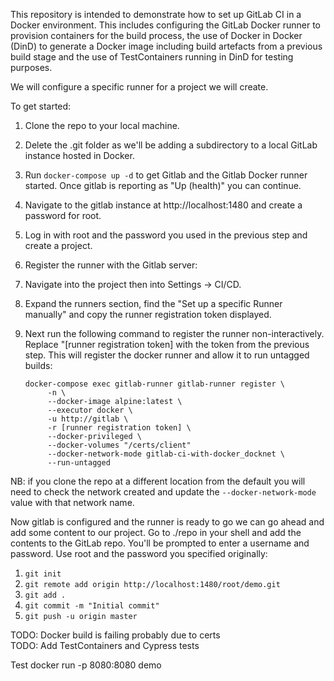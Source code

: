 This repository is intended to demonstrate how to set up GitLab CI in a Docker environment. This includes configuring the GitLab Docker runner to provision containers for the build process, the use of Docker in Docker (DinD) to generate a Docker image including build artefacts from a previous build stage and the use of TestContainers running in DinD for testing purposes.

We will configure a specific runner for a project we will create.

To get started:

1. Clone the repo to your local machine. 
1. Delete the .git folder as we'll be adding a subdirectory to a local GitLab instance hosted in Docker.
1. Run `docker-compose up -d` to get Gitlab and the Gitlab Docker runner started. Once gitlab is reporting as "Up (health)" you can continue.
1. Navigate to the gitlab instance at http://localhost:1480 and create a password for root.
1. Log in with root and the password you used in the previous step and create a project.
1. Register the runner with the Gitlab server:
1. Navigate into the project then into Settings -> CI/CD.
1. Expand the runners section, find the "Set up a specific Runner manually" and copy the runner registration token displayed.
1. Next run the following command to register the runner non-interactively. Replace "[runner registration token] with the token from the previous step. This will register the docker runner and allow it to run untagged builds:

	   docker-compose exec gitlab-runner gitlab-runner register \
			-n \
			--docker-image alpine:latest \
			--executor docker \
			-u http://gitlab \
			-r [runner registration token] \
			--docker-privileged \
			--docker-volumes "/certs/client"
			--docker-network-mode gitlab-ci-with-docker_docknet \
			--run-untagged

NB: if you clone the repo at a different location from the default you will need to check the network created and update the `--docker-network-mode` value with that network name.

Now gitlab is configured and the runner is ready to go we can go ahead and add some content to our project. Go to ./repo in your shell and add the contents to the GitLab repo. You'll be prompted to enter a username and password. Use root and the password you specified originally:

1. `git init`
1. `git remote add origin http://localhost:1480/root/demo.git`
1. `git add .`
1. `git commit -m "Initial commit"`
1. `git push -u origin master`

TODO: Docker build is failing probably due to certs  
TODO: Add TestContainers and Cypress tests

Test docker run -p 8080:8080 demo
